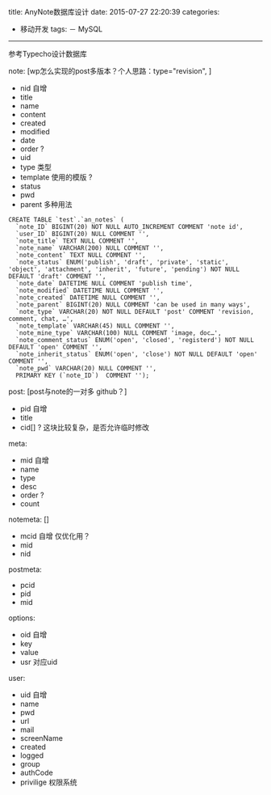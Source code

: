 title: AnyNote数据库设计
date: 2015-07-27 22:20:39
categories:
- 移动开发 
tags:
－ MySQL
---
参考Typecho设计数据库

note: [wp怎么实现的post多版本？个人思路：type="revision", ]

- nid 自增
- title
- name
- content
- created
- modified
- date
- order ?
- uid
- type 类型
- template 使用的模版 ?
- status
- pwd
- parent 多种用法

```
CREATE TABLE `test`.`an_notes` (
  `note_ID` BIGINT(20) NOT NULL AUTO_INCREMENT COMMENT 'note id',
  `user_ID` BIGINT(20) NULL COMMENT '',
  `note_title` TEXT NULL COMMENT '',
  `note_name` VARCHAR(200) NULL COMMENT '',
  `note_content` TEXT NULL COMMENT '',
  `note_status` ENUM('publish', 'draft', 'private', 'static', 'object', 'attachment', 'inherit', 'future', 'pending') NOT NULL DEFAULT 'draft' COMMENT '',
  `note_date` DATETIME NULL COMMENT 'publish time',
  `note_modified` DATETIME NULL COMMENT '',
  `note_created` DATETIME NULL COMMENT '',
  `note_parent` BIGINT(20) NULL COMMENT 'can be used in many ways',
  `note_type` VARCHAR(20) NOT NULL DEFAULT 'post' COMMENT 'revision, comment, chat, …',
  `note_template` VARCHAR(45) NULL COMMENT '',
  `note_mine_type` VARCHAR(100) NULL COMMENT 'image, doc…',
  `note_comment_status` ENUM('open', 'closed', 'registerd') NOT NULL DEFAULT 'open' COMMENT '',
  `note_inherit_status` ENUM('open', 'close') NOT NULL DEFAULT 'open' COMMENT '',
  `note_pwd` VARCHAR(20) NULL COMMENT '',
  PRIMARY KEY (`note_ID`)  COMMENT '');
```

post: [post与note的一对多 github？]

- pid 自增
- title
- cid[] ? 这块比较复杂，是否允许临时修改

meta:

- mid 自增
- name
- type
- desc
- order ?
- count

notemeta: []

- mcid 自增 仅优化用？
- mid
- nid

postmeta:

- pcid
- pid
- mid


options:

- oid 自增
- key
- value
- usr 对应uid

user:

- uid 自增
- name
- pwd
- url
- mail
- screenName
- created
- logged
- group
- authCode
- privilige 权限系统

